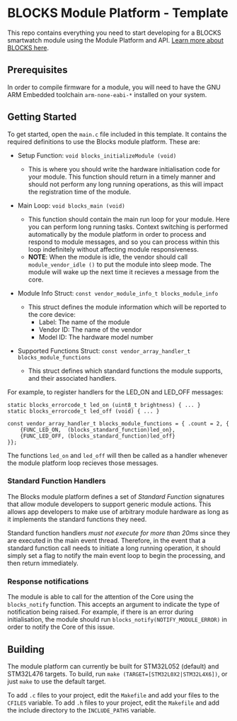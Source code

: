 # BLOCKS Module Platform - Template
This repo contains everything you need to start developing for a BLOCKS smartwatch module using the Module Platform and API. [Learn more about BLOCKS here](https:/wwww.chooseblocks.com).

## Prerequisites
In order to compile firmware for a module, you will need to have the GNU ARM Embedded toolchain `arm-none-eabi-*` installed on your system. 

## Getting Started
To get started, open the `main.c` file included in this template. It contains the required definitions to use the Blocks module platform. These are:

- Setup Function: `void blocks_initializeModule (void)`
  - This is where you should write the hardware initialisation code for your module. This function should return in a timely manner and should not perform any long running operations, as this will impact the registration time of the module.

- Main Loop: `void blocks_main (void)`
  - This function should contain the main run loop for your module. Here you can perform long running tasks. Context switching is performed automatically by the module platform in order to process and respond to module messages, and so you can process within this loop indefinitely without affecting module responsiveness.
  - **NOTE**: When the module is idle, the vendor should call `module_vendor_idle ()` to put the module into sleep mode. The module will wake up the next time it recieves a message from the core. 
  
- Module Info Struct: `const vendor_module_info_t blocks_module_info`
  - This struct defines the module information which will be reported to the core device:
    - Label: The name of the module
    - Vendor ID: The name of the vendor
    - Model ID: The hardware model number
    
- Supported Functions Struct: `const vendor_array_handler_t blocks_module_functions`
  - This struct defines which standard functions the module supports, and their associated handlers. 
 
For example, to register handlers for the LED_ON and LED_OFF messages:
```
static blocks_errorcode_t led_on (uint8_t brightness) { ... }
static blocks_errorcode_t led_off (void) { ... }

const vendor_array_handler_t blocks_module_functions = { .count = 2, {
	{FUNC_LED_ON,  (blocks_standard_function)led_on},
	{FUNC_LED_OFF, (blocks_standard_function)led_off}
}};
```

The functions `led_on` and `led_off` will then be called as a handler whenever the module platform loop recieves those messages. 

### Standard Function Handlers
The Blocks module platform defines a set of *Standard Function* signatures that allow module developers to support generic module actions. This allows app developers to make use of arbitrary module hardware as long as it implements the standard functions they need. 

Standard function handlers *must not execute for more than 20ms* since they are executed in the main event thread. Therefore, in the event that a standard function call needs to initiate a long running operation, it should simply set a flag to notify the main event loop to begin the processing, and then return immediately. 

### Response notifications
The module is able to call for the attention of the Core using the `blocks_notify` function. This accepts an argument to indicate the type of notification being raised. For example, if there is an error during initialisation, the module should run `blocks_notify(NOTIFY_MODULE_ERROR)` in order to notify the Core of this issue.

## Building
The module platform can currently be built for STM32L052 (default) and STM32L476 targets. To build, run `make (TARGET=[STM32L0X2|STM32L4X6])`, or just `make` to use the default target.

To add `.c` files to your project, edit the `Makefile` and add your files to the `CFILES` variable.
To add `.h` files to your project, edit the `Makefile` and add the include directory to the `INCLUDE_PATHS` variable.
